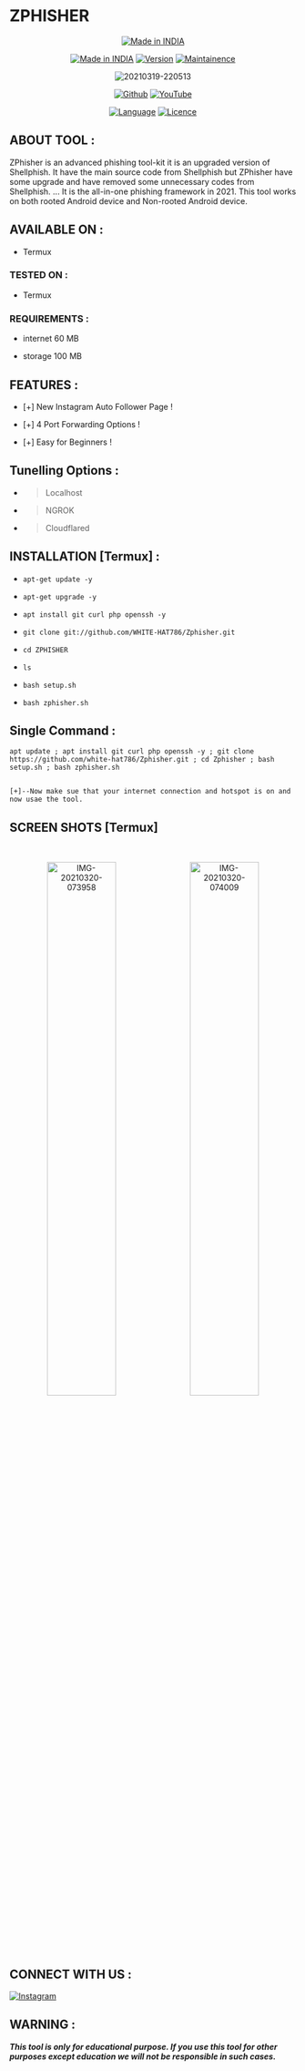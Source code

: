 # ZPHISHER

<p align="center">
<a href="https://github.com/WHITE-HAT786/zphisher"><img title="Made in INDIA" src="https://img.shields.io/badge/MADE%20IN-INDIA-SCRIPT?colorA=%23ff8100&colorB=%23017e40&colorC=%23ff0000&style=for-the-badge"></a>
</p>

<p align="center">
<a href="https://github.com/WHITE-HAT786/zphisher"><img title="Made in INDIA" src="https://img.shields.io/badge/Tool-zphisher-green.svg"></a>
<a href="https://github.com/WHITE-HAT786/zphisher"><img title="Version" src="https://img.shields.io/badge/Version-2.0-green.svg?style=flat-square"></a>
<a href="https://github.com/WHITE-HAT786/zphisher"><img title="Maintainence" src="https://img.shields.io/badge/Maintained%3F-yes-green.svg"></a>

</p>

<p align="center">
<img src="https://i.ibb.co/tD4cgJv/20210319-220513.png" alt="20210319-220513" border="0">

</p>

<p align="center">
<a href="https://github.com/WHITE-HAT786"><img title="Github" src="https://img.shields.io/badge/WHITE-HAT786-brightgreen?style=for-the-badge&logo=github"></a>
<a href="https://youtu.be/t0VviW-suRA"><img title="YouTube" src="https://img.shields.io/badge/YouTube-WHITE HAT-red?style=for-the-badge&logo=Youtube"></a>

</p>

<p align="center">
<a href="https://github.com/WHITE-HAT786"><img title="Language" src="https://img.shields.io/badge/Made%20with-HTML-1f425f.svg?v=103"></a>
<a href="https://github.com/WHITE-HAT786"><img title="Licence" src="https://img.shields.io/badge/License-GNU-blue.svg"></a>

</p>

## ABOUT TOOL :

ZPhisher is an advanced phishing tool-kit it is an upgraded version of Shellphish. It have the main source code from Shellphish but ZPhisher have some upgrade and have removed some unnecessary codes from Shellphish. ... It is the all-in-one phishing framework in 2021. This tool works on both rooted Android device and Non-rooted Android device.

## AVAILABLE ON :

* Termux

### TESTED ON :

* Termux

### REQUIREMENTS :

* internet 60 MB

* storage 100 MB

## FEATURES :

* [+] New Instagram Auto Follower Page !

* [+] 4 Port Forwarding Options !

* [+] Easy for Beginners !


## Tunelling Options :
* > Localhost
* > NGROK 
* > Cloudflared
## INSTALLATION [Termux] :

* `apt-get update -y`

* `apt-get upgrade -y`

* `apt install git curl php openssh -y`

* `git clone git://github.com/WHITE-HAT786/Zphisher.git`

* `cd ZPHISHER`

* `ls`

* `bash setup.sh`

* `bash zphisher.sh`

## Single Command :
```
apt update ; apt install git curl php openssh -y ; git clone https://github.com/white-hat786/Zphisher.git ; cd Zphisher ; bash setup.sh ; bash zphisher.sh
```


```

[+]--Now make sue that your internet connection and hotspot is on and now usae the tool.
```

## SCREEN SHOTS [Termux]
<br>

<p align="center">
<img img width="49%" src="https://i.ibb.co/MNrhMMS/IMG-20210320-073958.jpg" alt="IMG-20210320-073958" border="0">
<img img width="49%"  src="https://i.ibb.co/zXgtZyD/IMG-20210320-074009.jpg" alt="IMG-20210320-074009" border="0">
</p>


## CONNECT WITH US :

[![Instagram](https://img.shields.io/badge/INSTAGRAM-FOLLOW-red?style=for-the-badge&logo=instagram)](https://instagram.com/white_hat_278?igshid=175v9uifresgr)

## WARNING : 

***This tool is only for educational purpose. If you use this tool for other purposes except education we will not be responsible in such cases.***








